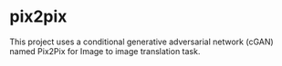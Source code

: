 # pix2pix
This project uses a conditional generative adversarial network (cGAN) named Pix2Pix for Image to image translation task. 
